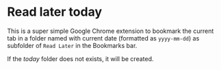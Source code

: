 # Read later today

This is a super simple Google Chrome extension to bookmark the current tab in a folder named with current date (formatted as `yyyy-mm-dd`) as subfolder of `Read Later` in the Bookmarks bar.

If the _today_ folder does not exists, it will be created.

